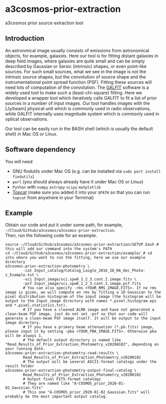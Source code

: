 # a3cosmos-prior-extraction
a3cosmos prior source extraction tool


## Introduction
An astronmical image usually consists of emissions from astronomical objects, for example, galaxies. Here our tool is for fitting distant galaxies in deep field images, where galaxies are quite small and can be simply described by Gaussian or Sersic (intrinsic) shapes, or even point-like sources. For such small sources, what we see in the image is not the intrinsic source shapes, but the convolution of source shape and the instrumentational point spread function (PSF). Fitting these sources will need lots of computation of the convolution. The [GALFIT](https://users.obs.carnegiescience.edu/peng/work/galfit/galfit.html) software is a widely used tool to make such a (least-chi-square) fitting. Here we developed a wrapper tool which iteratively calls GALFIT to fit a list of prior sources in a number of input images. Our tool handles images with the [Jy/beam] physical unit which is commonly used in radio observations, while GALFIT internally uses magnitude system which is commonly used in optical observations. 

Our tool can be easily run in the BASH shell (which is usually the default shell) in Mac OS or Linux.



## Software dependency
You will need
* GNU findutils under Mac OS (e.g. can be installed via `sudo port install findutils`)
* `perl` (you should always already have it under Mac OS or Linux)
* `Python` with `numpy` `astropy` `scipy` `matplotlib`
* [Topcat](http://www.star.bris.ac.uk/~mbt/topcat/) (make sure you added it into your `$PATH` so that you can run `topcat` from anywhere in your Terminal)



## Example
Obtain our code and put it under some path, for example, `~/Cloud/Github/a3cosmos/a3cosmos-prior-extraction`.  
Then, run the following code for an example. 
```
source ~/Cloud/Github/a3cosmos/a3cosmos-prior-extraction/SETUP.bash # this will add our command into the system's PATH
cd ~/Cloud/Github/a3cosmos/a3cosmos-prior-extraction/example/ # cd into where you want to run the fitting, here we use our example directory
a3cosmos-prior-extraction-photometry \
        -cat Input_catalog/Catalog_Laigle_2016_ID_RA_Dec_Photo-z_Example.txt \
        -sci Input_image/sci.spw0_1_2_3.cont.I.image.fits \
        -psf Input_image/sci.spw0_1_2_3.cont.I.image.psf.fits
        # You can also specify -rms <YOUR_RMS_IMAGE.FITS>. If no rms image is given, we will compute an rms by fitting a 1D Gaussian to the pixel distribution histogram of the input image (the histogram will be output to the Input_image directory with names *.pixel.histogram.eps and *.pixel.statistics.txt). 
        # If you have a cleaned ALMA image and have not generated a clean-beam PSF image, just do not set -psf so that our code will generate a clean-beam PSF image itself. It will be output to the input image directory.
        # If you have a primary beam attenuation (*.pb.fits) image, please input it by setting -pba <YOUR_PBA_IMAGE.FITS>. Otherwise pba will be always 1.
        # The default output directory is named like "Read_Results_of_Prior_Extraction_Photometry_v20200102", depending on your running date.
a3cosmos-prior-extraction-photometry-read-results \
        Read_Results_of_Prior_Extraction_Photometry_v20200102 
        # The output will be several ASCII-format catalogs under the result folder        
a3cosmos-prior-extraction-photometry-output-final-catalog \
        Read_Results_of_Prior_Extraction_Photometry_v20200102 
        # Output final FITS-format catalogs
        # They are named like "A-COSMOS_prior_2020-01-02_Gaussian.fits"
        # This one "A-COSMOS_prior_2020-01-02_Gaussian.fits" will probably be the most important output catalog.
```


